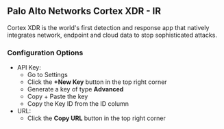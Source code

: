## Palo Alto Networks Cortex XDR - IR
Cortex XDR is the world's first detection and response app that natively integrates network, endpoint and cloud data to stop sophisticated attacks.

### Configuration Options
- API Key:
  - Go to Settings
  - Click the **+New Key** button in the top right corner
  - Generate a key of type **Advanced**
  - Copy + Paste the key
  - Copy the Key ID from the ID column
- URL:
  - Click the **Copy URL** button in the top right corner
